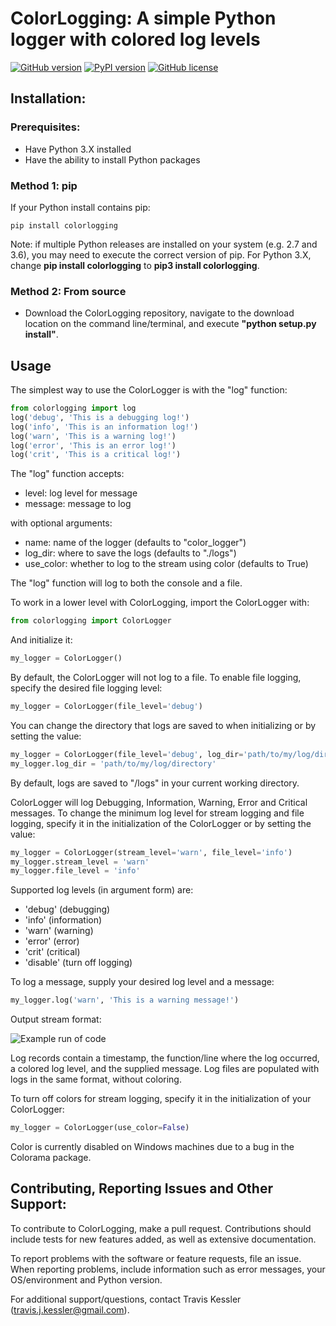 # ColorLogging: A simple Python logger with colored log levels

[![GitHub version](https://badge.fury.io/gh/tjkessler%2FColorLogging.svg)](https://badge.fury.io/gh/tjkessler%2FColorLogging)
[![PyPI version](https://badge.fury.io/py/ColorLogging.svg)](https://badge.fury.io/py/ColorLogging)
[![GitHub license](https://img.shields.io/badge/license-MIT-blue.svg)](https://raw.githubusercontent.com/TJKessler/ColorLogging/master/LICENSE.txt)

## Installation:

### Prerequisites:
- Have Python 3.X installed
- Have the ability to install Python packages

### Method 1: pip
If your Python install contains pip:
```
pip install colorlogging
```
Note: if multiple Python releases are installed on your system (e.g. 2.7 and 3.6), you may need to execute the correct version of pip. For Python 3.X, change **pip install colorlogging** to **pip3 install colorlogging**.

### Method 2: From source
- Download the ColorLogging repository, navigate to the download location on the command line/terminal, and execute 
**"python setup.py install"**. 

## Usage

The simplest way to use the ColorLogger is with the "log" function:
```python
from colorlogging import log
log('debug', 'This is a debugging log!')
log('info', 'This is an information log!')
log('warn', 'This is a warning log!')
log('error', 'This is an error log!')
log('crit', 'This is a critical log!')
```

The "log" function accepts:
- level: log level for message
- message: message to log

with optional arguments:
- name: name of the logger (defaults to "color_logger")
- log_dir: where to save the logs (defaults to "./logs")
- use_color: whether to log to the stream using color (defaults to True)

The "log" function will log to both the console and a file.

To work in a lower level with ColorLogging, import the ColorLogger with:
```python
from colorlogging import ColorLogger
```

And initialize it:
```python
my_logger = ColorLogger()
```

By default, the ColorLogger will not log to a file. To enable file logging, specify the desired file logging level:
```python
my_logger = ColorLogger(file_level='debug')
```

You can change the directory that logs are saved to when initializing or by setting the value:
```python
my_logger = ColorLogger(file_level='debug', log_dir='path/to/my/log/directory')
my_logger.log_dir = 'path/to/my/log/directory'
```

By default, logs are saved to "/logs" in your current working directory.

ColorLogger will log Debugging, Information, Warning, Error and Critical messages. To change the minimum log level for stream logging and file logging, specify it in the initialization of the ColorLogger or by setting the value:
```python
my_logger = ColorLogger(stream_level='warn', file_level='info')
my_logger.stream_level = 'warn'
my_logger.file_level = 'info'
```

Supported log levels (in argument form) are:
- 'debug' (debugging)
- 'info' (information)
- 'warn' (warning)
- 'error' (error)
- 'crit' (critical)
- 'disable' (turn off logging)

To log a message, supply your desired log level and a message:
```python
my_logger.log('warn', 'This is a warning message!')
```

Output stream format:

![Example run of code](Documentation/example_output.png)

Log records contain a timestamp, the function/line where the log occurred, a colored log level, and the supplied message. Log files are populated with logs in the same format, without coloring.

To turn off colors for stream logging, specify it in the initialization of your ColorLogger:
```python
my_logger = ColorLogger(use_color=False)
```

Color is currently disabled on Windows machines due to a bug in the Colorama package.

## Contributing, Reporting Issues and Other Support:

To contribute to ColorLogging, make a pull request. Contributions should include tests for new features added, as well as extensive documentation.

To report problems with the software or feature requests, file an issue. When reporting problems, include information such as error messages, your OS/environment and Python version.

For additional support/questions, contact Travis Kessler (travis.j.kessler@gmail.com).
